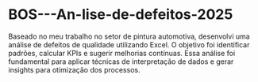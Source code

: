 # BOS---An-lise-de-defeitos-2025
Baseado no meu trabalho no setor de pintura automotiva, desenvolvi uma análise de defeitos de qualidade utilizando Excel. O objetivo foi identificar padrões, calcular KPIs e sugerir melhorias contínuas. Essa análise foi fundamental para aplicar técnicas de interpretação de dados e gerar insights para otimização dos processos.
